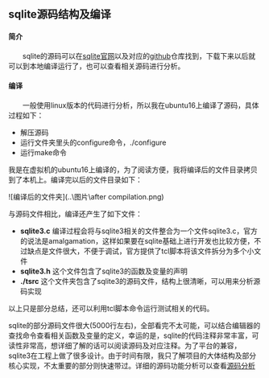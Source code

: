## sqlite源码结构及编译

#### 简介

&emsp;&emsp;sqlite的源码可以在[sqlite官网](https://www.sqlite.org/index.html)以及对应的[github](https://github.com/sqlite/sqlite)仓库找到，下载下来以后就可以到本地编译运行了，也可以查看相关源码进行分析。

#### 编译

&emsp;&emsp;一般使用linux版本的代码进行分析，所以我在ubuntu16上编译了源码，具体过程如下：

- 解压源码
- 运行文件夹里头的configure命令，./configure
- 运行make命令

我是在虚拟机的ubuntu16上编译的，为了阅读方便，我将编译后的文件目录拷贝到了本机上。编译完以后的文件目录如下：

![编译后的文件夹](..\图片\after compilation.png)

与源码文件相比，编译还产生了如下文件：

- **sqlite3.c**   编译过程会将与sqlite3相关的文件整合为一个文件sqlite3.c，官方的说法是amalgamation，这样如果要在sqlite基础上进行开发也比较方便，不过缺点是文件很大，不便于调试，官方提供了tcl脚本将该文件拆分为多个小文件
- **sqlite3.h** 这个文件包含了sqlite3的函数及变量的声明
- **./tsrc** 这个文件夹包含了sqlite3的源码文件，结构上很清晰，可以用来分析源码实现

以上只是部分总结，还可以利用tcl脚本命令运行测试相关的代码。

sqlite的部分源码文件很大(5000行左右)，全部看完不太可能，可以结合编辑器的查找命令查看相关函数及变量的定义，幸运的是，sqlite的代码注释非常丰富，可读性非常高，想详细了解的话可以阅读源码及对应注释。为了平台的兼容，sqlite3在工程上做了很多设计。由于时间有限，我只了解项目的大体结构及部分核心实现，不太重要的部分则快速带过。详细的源码功能分析可以查看[源码分析](http://huili.github.io/sqlite/system.html)

